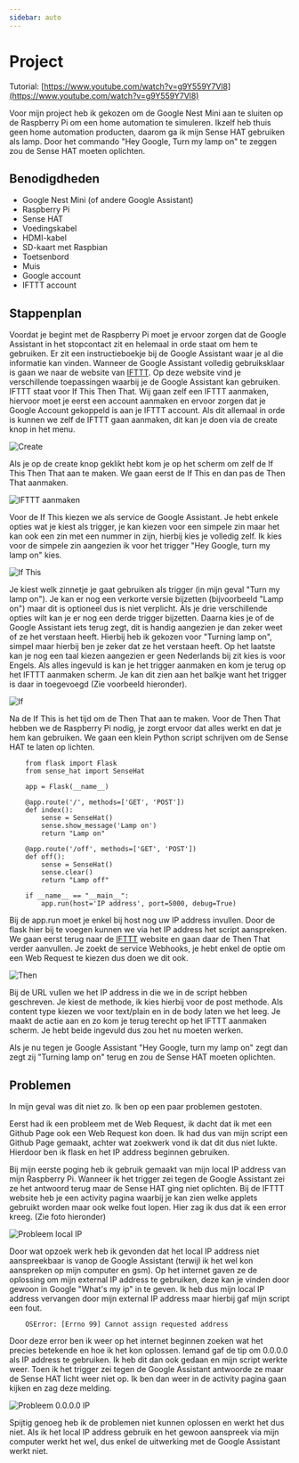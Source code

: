 ```yaml
---
sidebar: auto
---
```


# Project

Tutorial: [https://www.youtube.com/watch?v=g9Y559Y7Vl8](https://www.youtube.com/watch?v=g9Y559Y7Vl8)

Voor mijn project heb ik gekozen om de Google Nest Mini aan te sluiten op de Raspberry Pi om een home automation te simuleren. Ikzelf heb thuis geen home automation producten, daarom ga ik mijn Sense HAT gebruiken als lamp. Door het commando "Hey Google, Turn my lamp on" te zeggen zou de Sense HAT moeten oplichten.

## Benodigdheden

- Google Nest Mini (of andere Google Assistant)
- Raspberry Pi
- Sense HAT
- Voedingskabel
- HDMI-kabel
- SD-kaart met Raspbian
- Toetsenbord
- Muis
- Google account
- IFTTT account

## Stappenplan

Voordat je begint met de Raspberry Pi moet je ervoor zorgen dat de Google Assistant in het stopcontact zit en helemaal in orde staat om hem te gebruiken. Er zit een instructieboekje bij de Google Assistant waar je al die informatie kan vinden. Wanneer de Google Assistant volledig gebruiksklaar is gaan we naar de website van [IFTTT](https://ifttt.com). Op deze website vind je verschillende toepassingen waarbij je de Google Assistant kan gebruiken. IFTTT staat voor If This Then That. Wij gaan zelf een IFTTT aanmaken, hiervoor moet je eerst een account aanmaken en ervoor zorgen dat je Google Account gekoppeld is aan je IFTTT account. Als dit allemaal in orde is kunnen we zelf de IFTTT gaan aanmaken, dit kan je doen via de create knop in het menu.

![Create](./create.png)

Als je op de create knop geklikt hebt kom je op het scherm om zelf de If This Then That aan te maken. We gaan eerst de If This en dan pas de Then That aanmaken.

![IFTTT aanmaken](./ifttt_aanmaken.png)

Voor de If This kiezen we als service de Google Assistant. Je hebt enkele opties wat je kiest als trigger, je kan kiezen voor een simpele zin maar het kan ook een zin met een nummer in zijn, hierbij kies je volledig zelf. Ik kies voor de simpele zin aangezien ik voor het trigger "Hey Google, turn my lamp on" kies.

![If This](./if_this.png)

Je kiest welk zinnetje je gaat gebruiken als trigger (in mijn geval "Turn my lamp on"). Je kan er nog een verkorte versie bijzetten (bijvoorbeeld "Lamp on") maar dit is optioneel dus is niet verplicht. Als je drie verschillende opties wilt kan je er nog een derde trigger bijzetten. Daarna kies je of de Google Assistant iets terug zegt, dit is handig aangezien je dan zeker weet of ze het verstaan heeft. Hierbij heb ik gekozen voor "Turning lamp on", simpel maar hierbij ben je zeker dat ze het verstaan heeft. Op het laatste kan je nog een taal kiezen aangezien er geen Nederlands bij zit kies is voor Engels. Als alles ingevuld is kan je het trigger aanmaken en kom je terug op het IFTTT aanmaken scherm. Je kan dit zien aan het balkje want het trigger is daar in toegevoegd (Zie voorbeeld hieronder).

![If](./if.png)

Na de If This is het tijd om de Then That aan te maken. Voor de Then That hebben we de Raspberry Pi nodig, je zorgt ervoor dat alles werkt en dat je hem kan gebruiken. We gaan een klein Python script schrijven om de Sense HAT te laten op lichten.

		from flask import Flask
		from sense_hat import SenseHat

		app = Flask(__name__)
			
		@app.route('/', methods=['GET', 'POST'])
		def index():
			sense = SenseHat()
			sense.show_message('Lamp on')
			return "Lamp on"
			
		@app.route('/off', methods=['GET', 'POST'])
		def off():
			sense = SenseHat()
			sense.clear()
			return "Lamp off"

		if __name__ == "__main__":
			app.run(host='IP address', port=5000, debug=True)

Bij de app.run moet je enkel bij host nog uw IP address invullen. Door de flask hier bij te voegen kunnen we via het IP address het script aanspreken. We gaan eerst terug naar de [IFTTT](https://ifttt.com) website en gaan daar de Then That verder aanvullen. Je zoekt de service Webhooks, je hebt enkel de optie om een Web Request te kiezen dus doen we dit ook.

![Then](./then.png)

Bij de URL vullen we het IP address in die we in de script hebben geschreven. Je kiest de methode, ik kies hierbij voor de post methode. Als content type kiezen we voor text/plain en in de body laten we het leeg. Je maakt de actie aan en zo kom je terug terecht op het IFTTT aanmaken scherm. Je hebt beide ingevuld dus zou het nu moeten werken.

Als je nu tegen je Google Assistant "Hey Google, turn my lamp on" zegt dan zegt zij "Turning lamp on" terug en zou de Sense HAT moeten oplichten.

## Problemen

In mijn geval was dit niet zo. Ik ben op een paar problemen gestoten.

Eerst had ik een probleem met de Web Request, ik dacht dat ik met een Github Page ook een Web Request kon doen. Ik had dus van mijn script een Github Page gemaakt, achter wat zoekwerk vond ik dat dit dus niet lukte. Hierdoor ben ik flask en het IP address beginnen gebruiken.

Bij mijn eerste poging heb ik gebruik gemaakt van mijn local IP address van mijn Raspberry Pi. Wanneer ik het trigger zei tegen de Google Assistant zei ze het antwoord terug maar de Sense HAT ging niet oplichten. Bij de IFTTT website heb je een activity pagina waarbij je kan zien welke applets gebruikt worden maar ook welke fout lopen. Hier zag ik dus dat ik een error kreeg. (Zie foto hieronder)

![Probleem local IP](./prob_local.png)

Door wat opzoek werk heb ik gevonden dat het local IP address niet aanspreekbaar is vanop de Google Assistant (terwijl ik het wel kon aanspreken op mijn computer en gsm). Op het internet gaven ze de oplossing om mijn external IP address te gebruiken, deze kan je vinden door gewoon in Google "What's my ip" in te geven. Ik heb dus mijn local IP address vervangen door mijn external IP address maar hierbij gaf mijn script een fout.

		OSError: [Errno 99] Cannot assign requested address

Door deze error ben ik weer op het internet beginnen zoeken wat het precies betekende en hoe ik het kon oplossen. Iemand gaf de tip om 0.0.0.0 als IP address te gebruiken. Ik heb dit dan ook gedaan en mijn script werkte weer. Toen ik het trigger zei tegen de Google Assistant antwoorde ze maar de Sense HAT licht weer niet op. Ik ben dan weer in de activity pagina gaan kijken en zag deze melding.

![Probleem 0.0.0.0 IP](./prob_0ip.png)

Spijtig genoeg heb ik de problemen niet kunnen oplossen en werkt het dus niet. Als ik het local IP address gebruik en het gewoon aanspreek via mijn computer werkt het wel, dus enkel de uitwerking met de Google Assistant werkt niet.